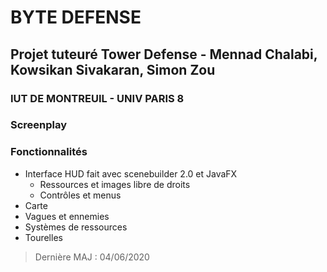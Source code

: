 BYTE DEFENSE
======
Projet tuteuré Tower Defense - Mennad Chalabi, Kowsikan Sivakaran, Simon Zou
-----
###		IUT DE MONTREUIL - UNIV PARIS 8

### Screenplay



###				Fonctionnalités

* Interface HUD fait avec scenebuilder 2.0 et JavaFX
  * Ressources et images libre de droits
  * Contrôles et menus
* Carte 
* Vagues et ennemies
* Systèmes de ressources
* Tourelles

> Dernière MAJ : 04/06/2020
